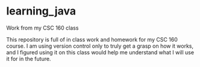 # learning_java
Work from my CSC 160 class

This repository is full of in class work and homework for my CSC 160 course.
I am using version control only to truly get a grasp on how it works, and I figured using it
on this class would help me understand what I will use it for in the future.
